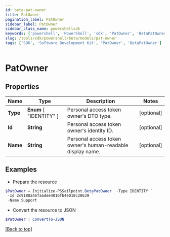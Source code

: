 ```yaml
---
id: beta-pat-owner
title: PatOwner
pagination_label: PatOwner
sidebar_label: PatOwner
sidebar_class_name: powershellsdk
keywords: ['powershell', 'PowerShell', 'sdk', 'PatOwner', 'BetaPatOwner'] 
slug: /tools/sdk/powershell/beta/models/pat-owner
tags: ['SDK', 'Software Development Kit', 'PatOwner', 'BetaPatOwner']
---
```



# PatOwner

## Properties

Name | Type | Description | Notes
------------ | ------------- | ------------- | -------------
**Type** |  **Enum** [  "IDENTITY" ] | Personal access token owner's DTO type. | [optional] 
**Id** | **String** | Personal access token owner's identity ID. | [optional] 
**Name** | **String** | Personal access token owner's human-readable display name. | [optional] 

## Examples

- Prepare the resource
```powershell
$PatOwner = Initialize-PSSailpoint.BetaPatOwner  -Type IDENTITY `
 -Id 2c9180a46faadee4016fb4e018c20639 `
 -Name Support
```

- Convert the resource to JSON
```powershell
$PatOwner | ConvertTo-JSON
```


[[Back to top]](#) 

